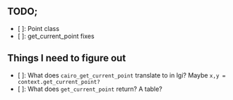 ## TODO;

- [ ]: Point class
- [ ]: get_current_point fixes

## Things I need to figure out

- [ ]: What does `cairo_get_current_point` translate to in lgi?  Maybe `x,y = context.get_current_point?`
- [ ]: What does `get_current_point` return? A table?
